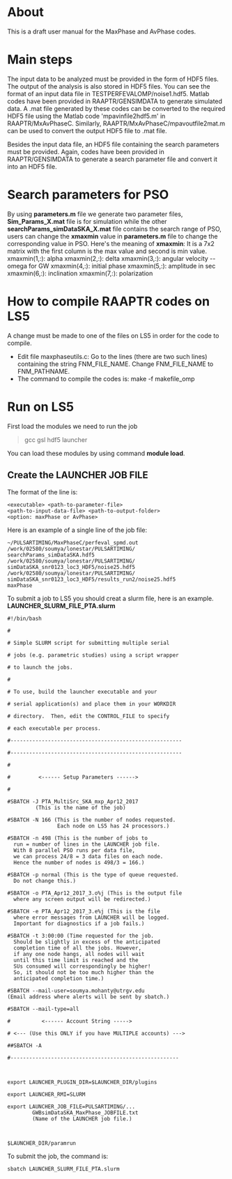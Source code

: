# About
This is a draft user manual for the MaxPhase and AvPhase codes.

# Main steps
The input data to be analyzed must be provided in the form of HDF5 files. The output of the analysis is also stored in HDF5 files. You can see the format of an input data file in TESTPERFEVALOMP/noise1.hdf5. Matlab codes have been provided in RAAPTR/GENSIMDATA to generate simulated data. A .mat file generated by these codes can be converted to the required HDF5 file using the Matlab code 'mpavinfile2hdf5.m' in RAAPTR/MxAvPhaseC.  Similarly, RAAPTR/MxAvPhaseC/mpavoutfile2mat.m can be used to convert the output HDF5 file to .mat file.

Besides the input data file, an HDF5 file containing the search parameters must be provided. Again, codes have been provided in RAAPTR/GENSIMDATA to generate a search parameter file and convert it into an HDF5 file. 

# Search parameters for PSO
By using **parameters.m** file we generate two parameter files, **Sim_Params_X.mat** file is for simulation while the other **searchParams_simDataSKA_X.mat** file contains the search range of PSO, users can change the **xmaxmin** value in **parameters.m** file to change the corresponding value in PSO.
Here's the meaning of **xmaxmin**:
It is a 7x2 matrix with the first column is the max value and second is min value.
xmaxmin(1,:): alpha
xmaxmin(2,:): delta
xmaxmin(3,:): angular velocity --omega for GW
xmaxmin(4,:): initial phase
xmaxmin(5,:): amplitude in sec
xmaxmin(6,:): inclination
xmaxmin(7,:): polarization

# How to compile RAAPTR codes on LS5 

A change must be made to one of the files on LS5 in order for the code to compile. 

- Edit file maxphaseutils.c: Go to the lines (there are two such lines) containing the string FNM_FILE_NAME. Change FNM_FILE_NAME to FNM_PATHNAME. 
- The command to compile the codes is: make -f makefile_omp 

# Run on LS5

First load the modules we need to run the job

> gcc gsl hdf5 launcher

You can load these modules by using command **module load**.



## Create the LAUNCHER JOB FILE

The format of the line is:

```
<executable> <path-to-parameter-file>
<path-to-input-data-file> <path-to-output-folder>
<option: maxPhase or AvPhase>
```

Here is an example of a single line of the job file:

```
~/PULSARTIMING/MaxPhaseC/perfeval_spmd.out
/work/02580/soumya/lonestar/PULSARTIMING/
searchParams_simDataSKA.hdf5
/work/02580/soumya/lonestar/PULSARTIMING/
simDataSKA_snr0123_loc3_HDF5/noise25.hdf5
/work/02580/soumya/lonestar/PULSARTIMING/
simDataSKA_snr0123_loc3_HDF5/results_run2/noise25.hdf5
maxPhase
```

To submit a job to LS5 you should creat a slurm file, here is an example.
**LAUNCHER_SLURM_FILE_PTA.slurm**

```
#!/bin/bash

#

# Simple SLURM script for submitting multiple serial

# jobs (e.g. parametric studies) using a script wrapper

# to launch the jobs.

#

# To use, build the launcher executable and your

# serial application(s) and place them in your WORKDIR

# directory.  Then, edit the CONTROL_FILE to specify  

# each executable per process.

#-------------------------------------------------------

#-------------------------------------------------------

#  

#         <------ Setup Parameters ------>

#

#SBATCH -J PTA_MultiSrc_SKA_mxp_Apr12_2017
         (This is the name of the job)

#SBATCH -N 166 (This is the number of nodes requested.
                Each node on LS5 has 24 processors.)

#SBATCH -n 498 (This is the number of jobs to
  run = number of lines in the LAUNCHER job file.
  With 8 parallel PSO runs per data file,
  we can process 24/8 = 3 data files on each node.
  Hence the number of nodes is 498/3 = 166.)

#SBATCH -p normal (This is the type of queue requested.
  Do not change this.)

#SBATCH -o PTA_Apr12_2017_3.o%j (This is the output file
  where any screen output will be redirected.)

#SBATCH -e PTA_Apr12_2017_3.e%j (This is the file
  where error messages from LAUNCHER will be logged.
  Important for diagnostics if a job fails.)

#SBATCH -t 3:00:00 (Time requested for the job.
  Should be slightly in excess of the anticipated
  completion time of all the jobs. However,
  if any one node hangs, all nodes will wait
  until this time limit is reached and the
  SUs consumed will correspondingly be higher!
  So, it should not be too much higher than the
  anticipated completion time.)

#SBATCH --mail-user=soumya.mohanty@utrgv.edu
(Email address where alerts will be sent by sbatch.)

#SBATCH --mail-type=all

#          <------ Account String ----->

# <--- (Use this ONLY if you have MULTIPLE accounts) --->

##SBATCH -A

#------------------------------------------------------



export LAUNCHER_PLUGIN_DIR=$LAUNCHER_DIR/plugins

export LAUNCHER_RMI=SLURM

export LAUNCHER_JOB_FILE=PULSARTIMING/...
        GWBsimDataSKA_MaxPhase_JOBFILE.txt
        (Name of the LAUNCHER job file.)



$LAUNCHER_DIR/paramrun
```

To submit the job, the command is:  
```slurm
sbatch LAUNCHER_SLURM_FILE_PTA.slurm  
```
